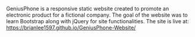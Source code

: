 GeniusPhone is a responsive static website created to promote an electronic product for a fictional company. The goal of the website was to learn Bootstrap along with jQuery for site functionalities. The site is live at:
https://brianlee1597.github.io/GeniusPhone-Website/

